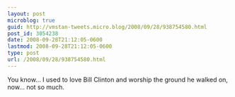 ```yaml
---
layout: post
microblog: true
guid: http://vmstan-tweets.micro.blog/2008/09/28/938754580.html
post_id: 3054238
date: 2008-09-28T21:12:05-0600
lastmod: 2008-09-28T21:12:05-0600
type: post
url: /2008/09/28/938754580.html
---
```

You know... I used to love Bill Clinton and worship the ground he walked on, now... not so much.
